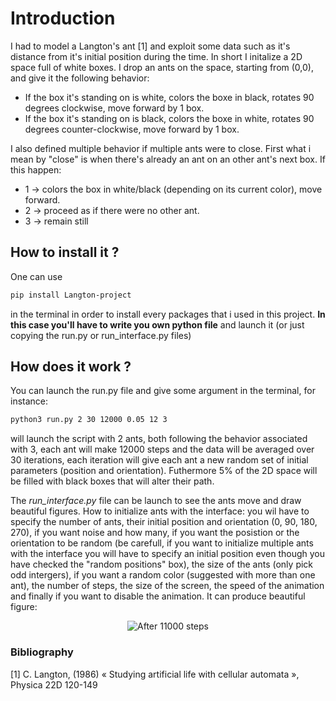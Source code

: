 # Introduction
I had to model a Langton's ant [1] and exploit some data such as it's distance from it's initial position during the time. In short I initalize a 2D space full of white boxes. I drop an ants on the space, starting from (0,0), and give it the following behavior:
- If the box it's standing on is white, colors the boxe in black, rotates 90 degrees clockwise, move forward by 1 box.
- If the box it's standing on is black, colors the boxe in white, rotates 90 degrees counter-clockwise, move forward by 1 box.

I also defined multiple behavior if multiple ants were to close. First what i mean by "close" is when there's already an ant on an other ant's next box. If this happen:
- 1 -> colors the box in white/black (depending on its current color), move forward.
- 2 -> proceed as if there were no other ant.
- 3 -> remain still

## How to install it ?
One can use
```bash
pip install Langton-project
```
in the terminal in order to install every packages that i used in this project. **In this case you'll have to write you own python file** and launch it (or just copying the run.py or run_interface.py files)

## How does it work ?
You can launch the run.py file and give some argument in the terminal, for instance:
```bash
python3 run.py 2 30 12000 0.05 12 3
```
will launch the script with 2 ants, both following the behavior associated with 3, each ant will make 12000 steps and the data will be averaged over 30 iterations, each iteration will give each ant a new random set of initial parameters (position and orientation). Futhermore 5% of the 2D space will be filled with black boxes that will alter their path.

The *run_interface.py* file can be launch to see the ants move and draw beautiful figures. How to initialize ants with the interface: you wil have to specify the number of ants, their initial position and orientation (0, 90, 180, 270), if you want noise and how many, if you want the posistion or the orientation to be random (be carefull, if you want to initialize multiple ants with the interface you will have to specify an initial position even though you have checked the "random positions" box), the size of the ants (only pick odd intergers), if you want a random color (suggested with more than one ant), the number of steps, the size of the screen, the speed of the animation and finally if you want to disable the animation.
It can produce beautiful figure:

<p align="center">
  <img src="(https://upload.wikimedia.org/wikipedia/commons/d/d3/LangtonsAnt.png)" alt="After 11000 steps"/>
</p>

### Bibliography
[1] C. Langton, (1986) « Studying artificial life with cellular automata », Physica 22D 120-149
